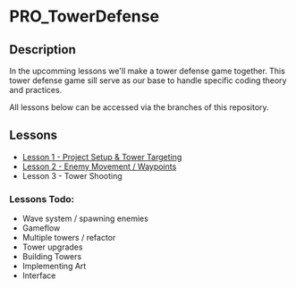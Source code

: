 # PRO_TowerDefense

## Description

In the upcomming lessons we'll make a tower defense game together.
This tower defense game sill serve as our base to handle specific coding theory and practices.

All lessons below can be accessed via the branches of this repository.

## Lessons

- [Lesson 1 - Project Setup & Tower Targeting](https://github.com/macollegegamedevelopment/PRO_TowerDefense/tree/les1)
- [Lesson 2 - Enemy Movement / Waypoints](https://github.com/macollegegamedevelopment/PRO_TowerDefense/tree/les2) 
- Lesson 3 - Tower Shooting

### Lessons Todo:
- Wave system / spawning enemies
- Gameflow
- Multiple towers / refactor
- Tower upgrades
- Building Towers
- Implementing Art
- Interface
